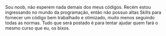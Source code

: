 Sou noob, não esperem nada demais dos meus códigos. Recém estou ingressando no mundo da programação, então não possuo altas Skills para fornecer um código bem trabalhado e otimizado, muito menos seguindo todas as normas. Tudo que será postado é para tentar ajudar quem fará o mesmo curso que eu, os bixos.
